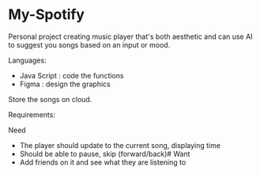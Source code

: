 # My-Spotify
Personal project creating music player that's both aesthetic and can use AI to suggest you songs based on an input or mood.


Languages:
- Java Script : code the functions
- Figma : design the graphics 

Store the songs on cloud.

Requirements:

Need
- The player should update to the current song, displaying time
- Should be able to pause, skip (forward/back)#
Want
- Add friends on it and see what they are listening to
